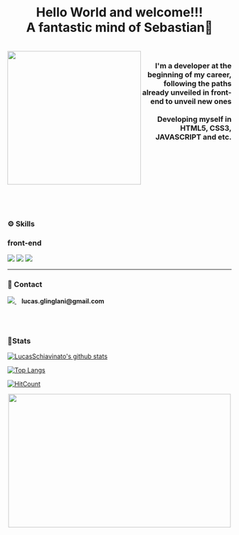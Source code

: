 <h1 align="center"> Hello World and welcome!!!<br>A fantastic mind of Sebastian🤘</h1>

<br>

<img align='left' src='https://64.media.tumblr.com/avatar_f272e9d9b5a6_512.png' width='300'>

<h3 align="right">
I'm a developer at the beginning of my career, following the paths already unveiled in front-end to unveil new ones
<br><br>
Developing myself in HTML5, CSS3, JAVASCRIPT and etc.
</h3>

<br><br><br><br>
<br><br>
<br><br>

### ⚙️ Skills

### front-end
<img src="https://img.shields.io/badge/JavaScript-323330?style=for-the-badge&logo=javascript&logoColor=F7DF1E" /> <img src="https://img.shields.io/badge/HTML5-E34F26?style=for-the-badge&logo=html5&logoColor=white" /> <img src="https://img.shields.io/badge/CSS3-1572B6?style=for-the-badge&logo=css3&logoColor=white"/>

<hr>

### 📱 Contact
<a href="mailto:lucas.glinglani@gmail.com">
    <img src="https://img.shields.io/badge/Gmail-D14836?style=for-the-badge&logo=gmail&logoColor=white" />
</a>&nbsp;&nbsp; <strong>lucas.glinglani@gmail.com</strong>

<br><br>

### 👾Stats

[![LucasSchiavinato's github stats](https://github-readme-stats.vercel.app/api?username=LucasSchiavinato&show_icons=true&theme=midnight-purple)](https://github.com/LucasSchiavinato/github-readme-stats)

[![Top Langs](https://github-readme-stats.vercel.app/api/top-langs/?username=LucasSchiavinato)](https://github.com/LucasSchiavinato/github-readme-stats)

[![HitCount](http://hits.dwyl.com/LucasSchiavinato/LucasSchiavinato.svg)](http://hits.dwyl.com/LucasSchiavinato/LucasSchiavinato)

<p align="center"><img src="https://c.tenor.com/xSy4FAY4d1kAAAAd/link-zelda.gif" height="300" width="500"></p>

